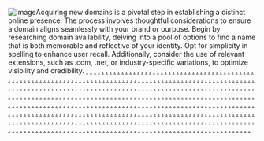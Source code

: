 ![image](https://github.com/sourcecode21/seoexpert018/assets/157167025/5c441d84-b6cd-4ee2-89ac-c6cc8c2330dd)Acquiring new domains is a pivotal step in establishing a distinct online presence. The process involves thoughtful considerations to ensure a domain aligns seamlessly with your brand or purpose. Begin by researching domain availability, delving into a pool of options to find a name that is both memorable and reflective of your identity. Opt for simplicity in spelling to enhance user recall. Additionally, consider the use of relevant extensions, such as .com, .net, or industry-specific variations, to optimize visibility and credibility.
<a href="https://softscanmarketing9604.weebly.com/">.</a>
<a href="https://softscanmarketing9600.weebly.com/">.</a>
<a href="https://softscanmarketing3726.weebly.com/">.</a>
<a href="https://softscanmarketing9669.weebly.com/">.</a>
<a href="https://softscanmarketing9657.weebly.com/">.</a>
<a href="https://softscanmarketing9649.weebly.com/">.</a>
<a href="https://softscanmarketing9643.weebly.com/">.</a>
<a href="https://softscanmarketing9635.weebly.com/">.</a>
<a href="https://softscanmarketing2799.weebly.com/">.</a>
<a href="https://softscanmarketing3129.weebly.com/">.</a>
<a href="https://softscanmarketing3121.weebly.com/">.</a>
<a href="https://softscanmarketing3113.weebly.com/">.</a>
<a href="https://softscanmarketing3105.weebly.com/">.</a>
<a href="https://softscanmarketing3097.weebly.com/">.</a>
<a href="https://softscanmarketing2776.weebly.com/">.</a>
<a href="https://softscanmarketing3172.weebly.com/">.</a>
<a href="https://softscanmarketing3162.weebly.com/">.</a>
<a href="https://softscanmarketing3151.weebly.com/">.</a>
<a href="https://softscanmarketing3148.weebly.com/">.</a>
<a href="https://softscanmarketing3135.weebly.com/">.</a>
<a href="https://softscanmarketing2805.weebly.com/">.</a>
<a href="https://softscanmarketing3128.weebly.com/">.</a>
<a href="https://softscanmarketing3120.weebly.com/">.</a>
<a href="https://softscanmarketing3112.weebly.com/">.</a>
<a href="https://softscanmarketing3103.weebly.com/">.</a>
<a href="https://softscanmarketing3096.weebly.com/">.</a>
<a href="https://softscanmarketing2782.weebly.com/">.</a>
<a href="https://softscanmarketing3131.weebly.com/">.</a>
<a href="https://softscanmarketing3123.weebly.com/">.</a>
<a href="https://softscanmarketing3115.weebly.com/">.</a>
<a href="https://softscanmarketing3107.weebly.com/">.</a>
<a href="https://softscanmarketing3099.weebly.com/">.</a>
<a href="https://softscanmarketing2813.weebly.com/">.</a>
<a href="https://softscanmarketing3127.weebly.com/">.</a>
<a href="https://softscanmarketing3119.weebly.com/">.</a>
<a href="https://softscanmarketing3111.weebly.com/">.</a>
<a href="https://softscanmarketing3104.weebly.com/">.</a>
<a href="https://softscanmarketing3095.weebly.com/">.</a>
<a href="https://softscanmarketing2788.weebly.com/">.</a>
<a href="https://softscanmarketing3130.weebly.com/">.</a>
<a href="https://softscanmarketing3122.weebly.com/">.</a>
<a href="https://softscanmarketing3114.weebly.com/">.</a>
<a href="https://softscanmarketing3106.weebly.com/">.</a>
<a href="https://softscanmarketing3098.weebly.com/">.</a>
<a href="https://softscanmarketing2804.weebly.com/">.</a>
<a href="https://softscanmarketing2796.weebly.com/">.</a>
<a href="https://softscanmarketing2792.weebly.com/">.</a>
<a href="https://softscanmarketing2781.weebly.com/">.</a>
<a href="https://softscanmarketing2773.weebly.com/">.</a>
<a href="https://softscanmarketing2845.weebly.com/">.</a>
<a href="https://softscanmarketing2836.weebly.com/">.</a>
<a href="https://softscanmarketing2828.weebly.com/">.</a>
<a href="https://softscanmarketing2820.weebly.com/">.</a>
<a href="https://softscanmarketing2812.weebly.com/">.</a>
<a href="https://softscanmarketing2844.weebly.com/">.</a>
<a href="https://softscanmarketing2843.weebly.com/">.</a>
<a href="https://softscanmarketing2834.weebly.com/">.</a>
<a href="https://softscanmarketing2822.weebly.com/">.</a>
<a href="https://communicationsoptionmarketing.weebly.com/">.</a>
<a href="https://adaidmarketing.weebly.com/">.</a>
<a href="https://adsfactorymarketing.weebly.com/">.</a>
<a href="https://bottomlinetypemarketing.weebly.com/">.</a>
<a href="https://technologyfuelmarketing.weebly.com/">.</a>
<a href="https://scalepropertiesmarketing.weebly.com/">.</a>
<a href="https://advertisinggrammarketing.weebly.com/">.</a>
<a href="https://warezclubmarketing.weebly.com/">.</a>
<a href="https://growthlinemarketing.weebly.com/">.</a>
<a href="https://technologiesivemarketing.weebly.com/">.</a>
<a href="https://droidpressmarketing.weebly.com/">.</a>
<a href="https://communicationslogicmarketing.weebly.com/">.</a>
<a href="https://adspecialsmarketing.weebly.com/">.</a>
<a href="https://marketingautomation2725.weebly.com/">.</a>
<a href="https://marketingautomation2719.weebly.com/">.</a>
<a href="https://marketingautomation2708.weebly.com/">.</a>
<a href="https://marketingautomation2700.weebly.com/">.</a>
<a href="https://marketingautomation2694.weebly.com/">.</a>
<a href="https://softworksmarketing.weebly.com/">.</a>
<a href="https://marketingautomation2727.weebly.com/">.</a>
<a href="https://marketingautomation2718.weebly.com/">.</a>
<a href="https://marketingautomation2711.weebly.com/">.</a>
<a href="https://marketingautomation2702.weebly.com/">.</a>
<a href="https://marketingautomation2695.weebly.com/">.</a>
<a href="https://communicationslogicmarketing.weebly.com/">.</a>
<a href="https://marketingautomation2691.weebly.com/">.</a>
<a href="https://marketingautomation2683.weebly.com/">.</a>
<a href="https://marketingautomation2675.weebly.com/">.</a>
<a href="https://marketingautomation2667.weebly.com/">.</a>
<a href="https://marketingautomation2659.weebly.com/">.</a>
<a href="https://technologiesidmarketing.weebly.com/">.</a>
<a href="https://marketingautomation2726.weebly.com/">.</a>
<a href="https://marketingautomation2717.weebly.com/">.</a>
<a href="https://marketingautomation2710.weebly.com/">.</a>
<a href="https://marketingautomation2701.weebly.com/">.</a>
<a href="https://marketingautomation2692.weebly.com/">.</a>
<a href="https://droidpressmarketing.weebly.com/">.</a>
<a href="https://marketingautomation2690.weebly.com/">.</a>
<a href="https://marketingautomation2682.weebly.com/">.</a>
<a href="https://marketingautomation2674.weebly.com/">.</a>
<a href="https://marketingautomation2666.weebly.com/">.</a>
<a href="https://marketingautomation2658.weebly.com/">.</a>
<a href="https://techservicesmarketing.weebly.com/">.</a>
<a href="https://marketingautomation2724.weebly.com/">.</a>
<a href="https://marketingautomation2716.weebly.com/">.</a>
<a href="https://marketingautomation2709.weebly.com/">.</a>
<a href="https://marketingautomation2703.weebly.com/">.</a>
<a href="https://marketingautomation2693.weebly.com/">.</a>
<a href="https://adspecialsmarketing.weebly.com/">.</a>
<a href="https://techservicesmarketing.weebly.com/">.</a>
<a href="https://softworksmarketing.weebly.com/">.</a>
<a href="https://advertisingtiltmarketing.weebly.com/">.</a>
<a href="https://warezlinemarketing.weebly.com/">.</a>
<a href="https://informaticsloopmarketing.weebly.com/">.</a>
<a href="https://technologiesidmarketing.weebly.com/">.</a>
<a href="https://technologiesspecialsmarketing.weebly.com/">.</a>
<a href="https://internetlazasfgh.weebly.com/">.</a>
<a href="https://softscanmarketing7736.weebly.com/">.</a>
<a href="https://softscanmarketing7727.weebly.com/">.</a>
<a href="https://softscanmarketing7719.weebly.com/">.</a>
<a href="https://softscanmarketing7711.weebly.com/">.</a>
<a href="https://softscanmarketing7702.weebly.com/">.</a>
<a href="https://consumermarketingtu.weebly.com/">.</a>
<a href="https://softscanmarketing7740.weebly.com/">.</a>
<a href="https://softscanmarketing7733.weebly.com/">.</a>
<a href="https://softscanmarketing7724.weebly.com/">.</a>
<a href="https://softscanmarketing7716.weebly.com/">.</a>
<a href="https://softscanmarketing7708.weebly.com/">.</a>
<a href="https://marketingablerty.weebly.com/">.</a>
<a href="https://softscanmarketing7738.weebly.com/">.</a>
<a href="https://softscanmarketing7728.weebly.com/">.</a>
<a href="https://softscanmarketing7722.weebly.com/">.</a>
<a href="https://softscanmarketing7714.weebly.com/">.</a>
<a href="https://softscanmarketing7705.weebly.com/">.</a>
<a href="https://connectionsonlinerty.weebly.com/">.</a>
<a href="https://mojomarketingrtf.weebly.com/">.</a>
<a href="https://softscanmarketing7735.weebly.com/">.</a>
<a href="https://softscanmarketing7731.weebly.com/">.</a>
<a href="https://softscanmarketing7720.weebly.com/">.</a>
<a href="https://softscanmarketing7712.weebly.com/">.</a>
<a href="https://softscanmarketing7703.weebly.com/">.</a>
<a href="https://onlineneticsfgh.weebly.com/">.</a>
<a href="https://softscanmarketing7741.weebly.com/">.</a>
<a href="https://softscanmarketing7732.weebly.com/">.</a>
<a href="https://softscanmarketing7725.weebly.com/">.</a>
<a href="https://softscanmarketing7717.weebly.com/">.</a>
<a href="https://softscanmarketing7706.weebly.com/">.</a>
<a href="https://parleymarketingfgh.weebly.com/">.</a>
<a href="https://softscanmarketing7739.weebly.com/">.</a>
<a href="https://softscanmarketing7730.weebly.com/">.</a>
<a href="https://softscanmarketing7723.weebly.com/">.</a>
<a href="https://softscanmarketing7715.weebly.com/">.</a>
<a href="https://softscanmarketing7710.weebly.com/">.</a>
<a href="https://pitchmarketingtyu.weebly.com/">.</a>
<a href="https://internetoontsfgh.weebly.com/">.</a>
<a href="https://softscanmarketing7737.weebly.com/">.</a>
<a href="https://softscanmarketing7729.weebly.com/">.</a>
<a href="https://softscanmarketing7721.weebly.com/">.</a>
<a href="https://softscanmarketing7713.weebly.com/">.</a>
<a href="https://softscanmarketing7704.weebly.com/">.</a>
<a href="https://tetraonlinetyu.weebly.com/">.</a>
<a href="https://softscanmarketing7742.weebly.com/">.</a>
<a href="https://softscanmarketing7734.weebly.com/">.</a>
<a href="https://softscanmarketing7726.weebly.com/">.</a>
<a href="https://softscanmarketing7718.weebly.com/">.</a>
<a href="https://softscanmarketing7707.weebly.com/">.</a>
<a href="https://zenworksmarketing.weebly.com/">.</a>
<a href="https://softscanmarketing7655.weebly.com/">.</a>
<a href="https://softscanmarketing7650.weebly.com/">.</a>
<a href="https://softscanmarketing7638.weebly.com/">.</a>
<a href="https://softscanmarketing7630.weebly.com/">.</a>
<a href="https://softscanmarketing7629.weebly.com/">.</a>
<a href="https://startb2bmarketing.weebly.com/">.</a>
<a href="https://softscanmarketing7661.weebly.com/">.</a>
<a href="https://softscanmarketing7647.weebly.com/">.</a>
<a href="https://softscanmarketing7643.weebly.com/">.</a>
<a href="https://softscanmarketing7637.weebly.com/">.</a>
<a href="https://softscanmarketing7625.weebly.com/">.</a>
<a href="https://meshstormmarketing.weebly.com/">.</a>
<a href="https://softscanmarketing7698.weebly.com/">.</a>
<a href="https://softscanmarketing7690.weebly.com/">.</a>
<a href="https://softscanmarketing7682.weebly.com/">.</a>
<a href="https://softscanmarketing7672.weebly.com/">.</a>
<a href="https://softscanmarketing7667.weebly.com/">.</a>
<a href="https://interactiveblendmarketing.weebly.com/">.</a>
<a href="https://softscanmarketing7656.weebly.com/">.</a>
<a href="https://softscanmarketing7653.weebly.com/">.</a>
<a href="https://softscanmarketing7640.weebly.com/">.</a>
<a href="https://softscanmarketing7631.weebly.com/">.</a>
<a href="https://softscanmarketing7622.weebly.com/">.</a>
<a href="https://technologieslermarketing.weebly.com/">.</a>
<a href="https://softscanmarketing7694.weebly.com/">.</a>
<a href="https://softscanmarketing7686.weebly.com/">.</a>
<a href="https://softscanmarketing7678.weebly.com/">.</a>
<a href="https://softscanmarketing7673.weebly.com/">.</a>
<a href="https://softscanmarketing7669.weebly.com/">.</a>
<a href="https://makeviralmarketing.weebly.com/">.</a>
<a href="https://softscanmarketing7700.weebly.com/">.</a>
<a href="https://softscanmarketing7689.weebly.com/">.</a>
<a href="https://softscanmarketing7684.weebly.com/">.</a>
<a href="https://softscanmarketing7674.weebly.com/">.</a>
<a href="https://softscanmarketing7668.weebly.com/">.</a>
<a href="https://adsscanmarketing.weebly.com/">.</a>
<a href="https://softscanmarketing7654.weebly.com/">.</a>
<a href="https://softscanmarketing7646.weebly.com/">.</a>
<a href="https://softscanmarketing7639.weebly.com/">.</a>
<a href="https://softscanmarketing7633.weebly.com/">.</a>
<a href="https://softscanmarketing7628.weebly.com/">.</a>
<a href="https://chipistmarketing.weebly.com/">.</a>
<a href="https://softscanmarketing7695.weebly.com/">.</a>
<a href="https://softscanmarketing7692.weebly.com/">.</a>
<a href="https://softscanmarketing7681.weebly.com/">.</a>
<a href="https://softscanmarketing7675.weebly.com/">.</a>
<a href="https://softscanmarketing7663.weebly.com/">.</a>
<a href="https://techcorpmarketing.weebly.com/">.</a>
<a href="https://softscanmarketing7699.weebly.com/">.</a>
<a href="https://softscanmarketing7688.weebly.com/">.</a>
<a href="https://softscanmarketing7683.weebly.com/">.</a>
<a href="https://softscanmarketing7671.weebly.com/">.</a>
<a href="https://softscanmarketing7665.weebly.com/">.</a>
<a href="https://scalevaluesmarketing.weebly.com/">.</a>
<a href="https://softscanmarketing7657.weebly.com/">.</a>
<a href="https://softscanmarketing7649.weebly.com/">.</a>
<a href="https://softscanmarketing7641.weebly.com/">.</a>
<a href="https://softscanmarketing7632.weebly.com/">.</a>
<a href="https://softscanmarketing7623.weebly.com/">.</a>
<a href="https://bytesservicesmarketing.weebly.com/">.</a>
<a href="https://softscanmarketing7696.weebly.com/">.</a>
<a href="https://softscanmarketing7687.weebly.com/">.</a>
<a href="https://softscanmarketing7679.weebly.com/">.</a>
<a href="https://softscanmarketing7670.weebly.com/">.</a>
<a href="https://softscanmarketing7662.weebly.com/">.</a>
<a href="https://semsidemarketing.weebly.com/">.</a>
<a href="https://softscanmarketing7701.weebly.com/">.</a>
<a href="https://softscanmarketing7691.weebly.com/">.</a>
<a href="https://softscanmarketing7685.weebly.com/">.</a>
<a href="https://softscanmarketing7677.weebly.com/">.</a>
<a href="https://softscanmarketing7666.weebly.com/">.</a>
<a href="https://byteproductmarketing.weebly.com/">.</a>
<a href="https://softscanmarketing7658.weebly.com/">.</a>
<a href="https://softscanmarketing7652.weebly.com/">.</a>
<a href="https://softscanmarketing7642.weebly.com/">.</a>
<a href="https://softscanmarketing7636.weebly.com/">.</a>
<a href="https://softscanmarketing7624.weebly.com/">.</a>
<a href="https://strategyspacemarketing.weebly.com/">.</a>
<a href="https://softscanmarketing7697.weebly.com/">.</a>
<a href="https://softscanmarketing7693.weebly.com/">.</a>
<a href="https://softscanmarketing7680.weebly.com/">.</a>
<a href="https://softscanmarketing7676.weebly.com/">.</a>
<a href="https://softscanmarketing7664.weebly.com/">.</a>
<a href="https://brandingfulmarketing.weebly.com/">.</a>
<a href="https://softscanmarketing7946.weebly.com/">.</a>
<a href="https://softscanmarketing7938.weebly.com/">.</a>
<a href="https://softscanmarketing7930.weebly.com/">.</a>
<a href="https://softscanmarketing7924.weebly.com/">.</a>
<a href="https://softscanmarketing7914.weebly.com/">.</a>
<a href="https://bytedesignmarketing.weebly.com/">.</a>
<a href="https://softscanmarketing7950.weebly.com/">.</a>
<a href="https://softscanmarketing7942.weebly.com/">.</a>
<a href="https://softscanmarketing7934.weebly.com/">.</a>
<a href="https://softscanmarketing7926.weebly.com/">.</a>
<a href="https://softscanmarketing7918.weebly.com/">.</a>
<a href="https://waresscapemarketing.weebly.com/">.</a>
<a href="https://softscanmarketing7948.weebly.com/">.</a>
<a href="https://softscanmarketing7940.weebly.com/">.</a>
<a href="https://softscanmarketing7932.weebly.com/">.</a>
<a href="https://softscanmarketing7925.weebly.com/">.</a>
<a href="https://softscanmarketing7915.weebly.com/">.</a>
<a href="https://technologygridmarketings.weebly.com/">.</a>
<a href="https://softscanmarketing7953.weebly.com/">.</a>
<a href="https://softscanmarketing7944.weebly.com/">.</a>
<a href="https://softscanmarketing7936.weebly.com/">.</a>
<a href="https://softscanmarketing7927.weebly.com/">.</a>
<a href="https://softscanmarketing7920.weebly.com/">.</a>
<a href="https://gearstreetmarketings.weebly.com/">.</a>
<a href="https://softscanmarketing7947.weebly.com/">.</a>
<a href="https://softscanmarketing7939.weebly.com/">.</a>
<a href="https://softscanmarketing7931.weebly.com/">.</a>
<a href="https://softscanmarketing7922.weebly.com/">.</a>
<a href="https://softscanmarketing7916.weebly.com/">.</a>
<a href="https://enpixelmarketing.weebly.com/">.</a>
<a href="https://softscanmarketing7951.weebly.com/">.</a>
<a href="https://softscanmarketing7943.weebly.com/">.</a>
<a href="https://softscanmarketing7935.weebly.com/">.</a>
<a href="https://softscanmarketing7928.weebly.com/">.</a>
<a href="https://softscanmarketing7919.weebly.com/">.</a>
<a href="https://retailworksmarketings.weebly.com/">.</a>
<a href="https://softscanmarketing7949.weebly.com/">.</a>
<a href="https://softscanmarketing7941.weebly.com/">.</a>
<a href="https://softscanmarketing7933.weebly.com/">.</a>
<a href="https://softscanmarketing7923.weebly.com/">.</a>
<a href="https://softscanmarketing7917.weebly.com/">.</a>
<a href="https://technologypassmarketings.weebly.com/">.</a>
<a href="https://softscanmarketing7952.weebly.com/">.</a>
<a href="https://softscanmarketing7945.weebly.com/">.</a>
<a href="https://softscanmarketing7937.weebly.com/">.</a>
<a href="https://softscanmarketing7929.weebly.com/">.</a>
<a href="https://softscanmarketing7921.weebly.com/">.</a>
<a href="https://roboticssparkmarketing.weebly.com/">.</a>
<a href="https://softscanmarketing7908.weebly.com/">.</a>
<a href="https://softscanmarketing7901.weebly.com/">.</a>
<a href="https://softscanmarketing7890.weebly.com/">.</a>
<a href="https://softscanmarketing7888.weebly.com/">.</a>
<a href="https://softscanmarketing7881.weebly.com/">.</a>
<a href="https://prtypemarketing.weebly.com/">.</a>
<a href="https://softscanmarketing7910.weebly.com/">.</a>
<a href="https://softscanmarketing7903.weebly.com/">.</a>
<a href="https://softscanmarketing7894.weebly.com/">.</a>
<a href="https://softscanmarketing7884.weebly.com/">.</a>
<a href="https://softscanmarketing7877.weebly.com/">.</a>
<a href="https://microcompanymarketing.weebly.com/">.</a>
<a href="https://softscanmarketing7907.weebly.com/">.</a>
<a href="https://softscanmarketing7899.weebly.com/">.</a>
<a href="https://softscanmarketing7892.weebly.com/">.</a>
<a href="https://softscanmarketing7883.weebly.com/">.</a>
<a href="https://softscanmarketing7879.weebly.com/">.</a>
<a href="https://microsyncmarketings.weebly.com/">.</a>
<a href="https://softscanmarketing7906.weebly.com/">.</a>
<a href="https://softscanmarketing7900.weebly.com/">.</a>
<a href="https://softscanmarketing7896.weebly.com/">.</a>
<a href="https://softscanmarketing7887.weebly.com/">.</a>
<a href="https://softscanmarketing7878.weebly.com/">.</a>
<a href="https://enmarketmarketings.weebly.com/">.</a>
<a href="https://softscanmarketing7909.weebly.com/">.</a>
<a href="https://softscanmarketing7898.weebly.com/">.</a>
<a href="https://softscanmarketing7891.weebly.com/">.</a>
<a href="https://softscanmarketing7882.weebly.com/">.</a>
<a href="https://softscanmarketing7874.weebly.com/">.</a>
<a href="https://droidvaluemarketing.weebly.com/">.</a>
<a href="https://softscanmarketing7912.weebly.com/">.</a>
<a href="https://softscanmarketing7904.weebly.com/">.</a>
<a href="https://softscanmarketing7895.weebly.com/">.</a>
<a href="https://softscanmarketing7886.weebly.com/">.</a>
<a href="https://softscanmarketing7875.weebly.com/">.</a>
<a href="https://informaticssignalmarketing.weebly.com/">.</a>
<a href="https://softscanmarketing7913.weebly.com/">.</a>
<a href="https://softscanmarketing7902.weebly.com/">.</a>
<a href="https://softscanmarketing7893.weebly.com/">.</a>
<a href="https://softscanmarketing7885.weebly.com/">.</a>
<a href="https://softscanmarketing7876.weebly.com/">.</a>
<a href="https://wizpropertiesmarketing.weebly.com/">.</a>
<a href="https://softscanmarketing7911.weebly.com/">.</a>
<a href="https://softscanmarketing7905.weebly.com/">.</a>
<a href="https://softscanmarketing7897.weebly.com/">.</a>
<a href="https://softscanmarketing7889.weebly.com/">.</a>
<a href="https://softscanmarketing7880.weebly.com/">.</a>
<a href="https://indicatormarketingrty.weebly.com/">.</a>
<a href="https://softscanmarketing7578.weebly.com/">.</a>
<a href="https://softscanmarketing7572.weebly.com/">.</a>
<a href="https://softscanmarketing7561.weebly.com/">.</a>
<a href="https://softscanmarketing7556.weebly.com/">.</a>
<a href="https://softscanmarketing7541.weebly.com/">.</a>
<a href="https://spiredigitalty.weebly.com/">.</a>
<a href="https://softscanmarketing7617.weebly.com/">.</a>
<a href="https://softscanmarketing7609.weebly.com/">.</a>
<a href="https://softscanmarketing7601.weebly.com/">.</a>
<a href="https://softscanmarketing7593.weebly.com/">.</a>
<a href="https://softscanmarketing7586.weebly.com/">.</a>
<a href="https://magnetmarketingrty.weebly.com/">.</a>
<a href="https://softscanmarketing7659.weebly.com/">.</a>
<a href="https://softscanmarketing7651.weebly.com/">.</a>
<a href="https://softscanmarketing7644.weebly.com/">.</a>
<a href="https://softscanmarketing7634.weebly.com/">.</a>
<a href="https://softscanmarketing7626.weebly.com/">.</a>
<a href="https://combinedigitalrty.weebly.com/">.</a>
<a href="https://softscanmarketing7615.weebly.com/">.</a>
<a href="https://softscanmarketing7606.weebly.com/">.</a>
<a href="https://softscanmarketing7599.weebly.com/">.</a>
<a href="https://softscanmarketing7591.weebly.com/">.</a>
<a href="https://softscanmarketing7584.weebly.com/">.</a>
<a href="https://digitalagilerti.weebly.com/">.</a>
<a href="https://softscanmarketing7620.weebly.com/">.</a>
<a href="https://softscanmarketing7610.weebly.com/">.</a>
<a href="https://softscanmarketing7604.weebly.com/">.</a>
<a href="https://softscanmarketing7596.weebly.com/">.</a>
<a href="https://softscanmarketing7583.weebly.com/">.</a>
<a href="https://agentdigitalrty.weebly.com/">.</a>
<a href="https://softscanmarketing7579.weebly.com/">.</a>
<a href="https://softscanmarketing7573.weebly.com/">.</a>
<a href="https://softscanmarketing7565.weebly.com/">.</a>
<a href="https://softscanmarketing7557.weebly.com/">.</a>
<a href="https://softscanmarketing7542.weebly.com/">.</a>
<a href="https://digitalgridhjk.weebly.com/">.</a>
<a href="https://softscanmarketing7618.weebly.com/">.</a>
<a href="https://softscanmarketing7611.weebly.com/">.</a>
<a href="https://softscanmarketing7602.weebly.com/">.</a>
<a href="https://softscanmarketing7594.weebly.com/">.</a>
<a href="https://softscanmarketing7588.weebly.com/">.</a>
<a href="https://marketingomaticrty.weebly.com/">.</a>
<a href="https://softscanmarketing7616.weebly.com/">.</a>
<a href="https://softscanmarketing7607.weebly.com/">.</a>
<a href="https://softscanmarketing7600.weebly.com/">.</a>
<a href="https://softscanmarketing7592.weebly.com/">.</a>
<a href="https://softscanmarketing7585.weebly.com/">.</a>
<a href="https://marketingocialrt.weebly.com/">.</a>
<a href="https://softscanmarketing7621.weebly.com/">.</a>
<a href="https://softscanmarketing7613.weebly.com/">.</a>
<a href="https://softscanmarketing7605.weebly.com/">.</a>
<a href="https://softscanmarketing7597.weebly.com/">.</a>
<a href="https://softscanmarketing7589.weebly.com/">.</a>
<a href="https://digitaholicrty.weebly.com/">.</a>
<a href="https://softscanmarketing7614.weebly.com/">.</a>
<a href="https://softscanmarketing7608.weebly.com/">.</a>
<a href="https://softscanmarketing7598.weebly.com/">.</a>
<a href="https://softscanmarketing7590.weebly.com/">.</a>
<a href="https://softscanmarketing7582.weebly.com/">.</a>
<a href="https://marketingbrillantrty.weebly.com/">.</a>
<a href="https://softscanmarketing7619.weebly.com/">.</a>
<a href="https://softscanmarketing7612.weebly.com/">.</a>
<a href="https://softscanmarketing7603.weebly.com/">.</a>
<a href="https://softscanmarketing7595.weebly.com/">.</a>
<a href="https://softscanmarketing7587.weebly.com/">.</a>
<a href="https://synergymarketingtyu.weebly.com/">.</a>
<a href="https://softscanmarketing7660.weebly.com/">.</a>
<a href="https://softscanmarketing7648.weebly.com/">.</a>
<a href="https://softscanmarketing7645.weebly.com/">.</a>
<a href="https://softscanmarketing7635.weebly.com/">.</a>
<a href="https://softscanmarketing7627.weebly.com/">.</a>
<a href="https://advertisingbaymarketing.weebly.com/">.</a>
<a href="https://softscanmarketing7533.weebly.com/">.</a>
<a href="https://softscanmarketing7525.weebly.com/">.</a>
<a href="https://softscanmarketing7517.weebly.com/">.</a>
<a href="https://softscanmarketing7509.weebly.com/">.</a>
<a href="https://softscanmarketing7500.weebly.com/">.</a>
<a href="https://communicationsfocusmarketing.weebly.com/">.</a>
<a href="https://softscanmarketing7575.weebly.com/">.</a>
<a href="https://softscanmarketing7568.weebly.com/">.</a>
<a href="https://softscanmarketing7559.weebly.com/">.</a>
<a href="https://softscanmarketing7552.weebly.com/">.</a>
<a href="https://softscanmarketing7537.weebly.com/">.</a>
<a href="https://zenvirtualmarketing.weebly.com/">.</a>
<a href="https://softscanmarketing7580.weebly.com/">.</a>
<a href="https://softscanmarketing7566.weebly.com/">.</a>
<a href="https://softscanmarketing7560.weebly.com/">.</a>
<a href="https://softscanmarketing7550.weebly.com/">.</a>
<a href="https://softscanmarketing7535.weebly.com/">.</a>
<a href="https://gearhubmarketing.weebly.com/">.</a>
<a href="https://softscanmarketing7576.weebly.com/">.</a>
<a href="https://softscanmarketing7570.weebly.com/">.</a>
<a href="https://softscanmarketing7562.weebly.com/">.</a>
<a href="https://softscanmarketing7554.weebly.com/">.</a>
<a href="https://softscanmarketing7539.weebly.com/">.</a>
<a href="https://roboticsaidmarketing.weebly.com/">.</a>
<a href="https://softscanmarketing7534.weebly.com/">.</a>
<a href="https://softscanmarketing7526.weebly.com/">.</a>
<a href="https://softscanmarketing7518.weebly.com/">.</a>
<a href="https://softscanmarketing7506.weebly.com/">.</a>
<a href="https://softscanmarketing7499.weebly.com/">.</a>
<a href="https://adspassmarketing.weebly.com/">.</a>
<a href="https://softscanmarketing7581.weebly.com/">.</a>
<a href="https://softscanmarketing7569.weebly.com/">.</a>
<a href="https://softscanmarketing7558.weebly.com/">.</a>
<a href="https://softscanmarketing7551.weebly.com/">.</a>
<a href="https://softscanmarketing7538.weebly.com/">.</a>
<a href="https://wareznowmarketing.weebly.com/">.</a>
<a href="https://softscanmarketing7574.weebly.com/">.</a>
<a href="https://softscanmarketing7567.weebly.com/">.</a>
<a href="https://softscanmarketing7563.weebly.com/">.</a>
<a href="https://softscanmarketing7553.weebly.com/">.</a>
<a href="https://softscanmarketing7536.weebly.com/">.</a>
<a href="https://droidsprintmarketing.weebly.com/">.</a>
<a href="https://softscanmarketing7577.weebly.com/">.</a>
<a href="https://softscanmarketing7571.weebly.com/">.</a>
<a href="https://softscanmarketing7564.weebly.com/">.</a>
<a href="https://softscanmarketing7555.weebly.com/">.</a>
<a href="https://softscanmarketing7540.weebly.com/">.</a>
<a href="https://digitaltalkqt.weebly.com/">.</a>
<a href="https://softscanmarketing7486.weebly.com/">.</a>
<a href="https://softscanmarketing7478.weebly.com/">.</a>
<a href="https://softscanmarketing7473.weebly.com/">.</a>
<a href="https://softscanmarketing7462.weebly.com/">.</a>
<a href="https://softscanmarketing7454.weebly.com/">.</a>
<a href="https://communemarketingqt.weebly.com/">.</a>
<a href="https://softscanmarketing7490.weebly.com/">.</a>
<a href="https://softscanmarketing7482.weebly.com/">.</a>
<a href="https://softscanmarketing7475.weebly.com/">.</a>
<a href="https://softscanmarketing7467.weebly.com/">.</a>
<a href="https://softscanmarketing7459.weebly.com/">.</a>
<a href="https://digitologyqt.weebly.com/">.</a>
<a href="https://softscanmarketing7531.weebly.com/">.</a>
<a href="https://softscanmarketing7523.weebly.com/">.</a>
<a href="https://softscanmarketing7516.weebly.com/">.</a>
<a href="https://softscanmarketing7507.weebly.com/">.</a>
<a href="https://softscanmarketing7497.weebly.com/">.</a>
<a href="https://digitalcontrolqt.weebly.com/">.</a>
